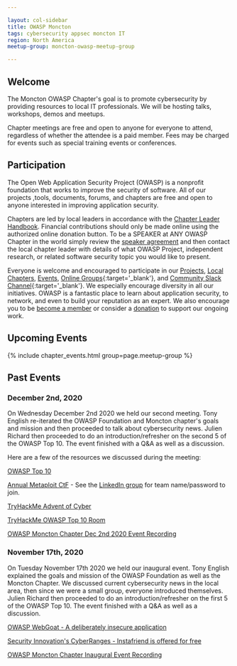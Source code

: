 ```yaml
---

layout: col-sidebar
title: OWASP Moncton
tags: cybersecurity appsec moncton IT
region: North America
meetup-group: moncton-owasp-meetup-group

---
```


## Welcome
The Moncton OWASP Chapter's goal is to promote cybersecurity by providing resources to local IT professionals. We will be hosting talks, workshops, demos and meetups.

Chapter meetings are free and open to anyone for everyone to attend, regardless of whether the attendee is a paid member. Fees may be charged for events such as special training events or conferences.

## Participation
The Open Web Application Security Project (OWASP) is a nonprofit foundation that works to improve the security of software. All of our projects ,tools, documents, forums, and chapters are free and open to anyone interested in improving application security. 

Chapters are led by local leaders in accordance with the [Chapter Leader Handbook](/www-policy/rules-of-procedure/chapter-handbook). Financial contributions should only be made online using the authorized online donation button. To be a SPEAKER at ANY OWASP Chapter in the world simply review the [speaker agreement](/www-policy/speaker-agreement) and then contact the local chapter leader with details of what OWASP Project, independent research, or related software security topic you would like to present.

Everyone is welcome and encouraged to participate in our [Projects](/projects), [Local Chapters](/chapters), [Events](/events), [Online Groups](https://groups.google.com/a/owasp.com/){:target='_blank'}, and [Community Slack Channel](https://owasp.slack.com/){:target='_blank'}. We especially encourage diversity in all our initiatives. OWASP is a fantastic place to learn about application security, to network, and even to build your reputation as an expert. We also encourage you to be [become a member](/membership) or consider a [donation](/donate) to support our ongoing work.

## Upcoming Events

{% include chapter_events.html group=page.meetup-group %}

## Past Events
### December 2nd, 2020

On Wednesday December 2nd 2020 we held our second meeting. Tony English re-iterated the OWASP Foundation and Moncton chapter's goals and mission and then proceeded to talk about cybersecurity news.
Julien Richard then proceeded to do an introduction/refresher on the second 5 of the OWASP Top 10. The event finished with a Q&A as well as a discussion.

Here are a few of the resources we discussed during the meeting:

[OWASP Top 10](https://owasp.org/www-project-top-ten/)

[Annual Metaploit CtF](https://metasploitctf.com) - See the [LinkedIn group](https://www.linkedin.com/groups/12470678/) for team name/password to join.

[TryHackMe Advent of Cyber](https://tryhackme.com/room/adventofcyber2)

[TryHackMe OWASP Top 10 Room](https://tryhackme.com/room/owasptop10)

[OWASP Moncton Chapter Dec 2nd 2020 Event Recording](https://player.vimeo.com/video/486826102)

### November 17th, 2020

On Tuesday November 17th 2020 we held our inaugural event. Tony English explained the goals and mission of the OWASP Foundation as well as the Moncton Chapter. We discussed current cybersecurity news in the local area, then since we were a small group, everyone introduced themselves. Julien Richard then proceeded to do an introduction/refresher on the first 5 of the OWASP Top 10. The event finished with a Q&A as well as a discussion.

[OWASP WebGoat - A deliberately insecure application](https://owasp.org/www-project-webgoat/)

[Security Innovation's CyberRanges - Instafriend is offered for free](https://community.securityinnovation.com/)

[OWASP Moncton Chapter Inaugural Event Recording](https://player.vimeo.com/video/480764734)
